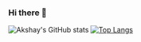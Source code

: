 ### Hi there 👋

<!--
**asphalke07/asphalke07** is a ✨ _special_ ✨ repository because its `README.md` (this file) appears on your GitHub profile.

Here are some ideas to get you started:

- 🔭 I’m currently working on ...
- 🌱 I’m currently learning ...
- 👯 I’m looking to collaborate on ...
- 🤔 I’m looking for help with ...
- 💬 Ask me about ...
- 📫 How to reach me: ...
- 😄 Pronouns: ...
- ⚡ Fun fact: ...
-->
![Akshay's GitHub stats](https://github-readme-stats.vercel.app/api?username=asphalke07&show_icons=true&theme=radical)
[![Top Langs](https://github-readme-stats.vercel.app/api/top-langs/?username=asphalke07)](https://github.com/asphalke07/github-readme-stats)
